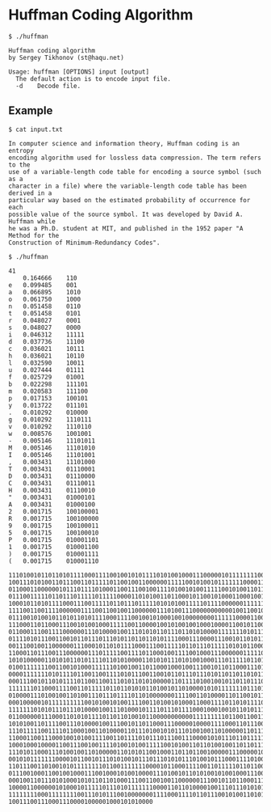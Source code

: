 # Huffman Coding Algorithm

    $ ./huffman

    Huffman coding algorithm
    by Sergey Tikhonov (st@haqu.net)

    Usage: huffman [OPTIONS] input [output]
      The default action is to encode input file.
      -d	Decode file.

## Example

    $ cat input.txt
    
    In computer science and information theory, Huffman coding is an entropy
    encoding algorithm used for lossless data compression. The term refers to the
    use of a variable-length code table for encoding a source symbol (such as a
    character in a file) where the variable-length code table has been derived in a
    particular way based on the estimated probability of occurrence for each
    possible value of the source symbol. It was developed by David A. Huffman while
    he was a Ph.D. student at MIT, and published in the 1952 paper "A Method for the
    Construction of Minimum-Redundancy Codes".
    
    $ ./huffman
    
    41
     	0.164666	110
    e	0.099485	001
    a	0.066895	1010
    o	0.061750	1000
    n	0.051458	0110
    t	0.051458	0101
    r	0.048027	0001
    s	0.048027	0000
    i	0.046312	11111
    d	0.037736	11100
    c	0.036021	10111
    h	0.036021	10110
    l	0.032590	10011
    u	0.027444	01111
    f	0.025729	01001
    b	0.022298	111101
    m	0.020583	111100
    p	0.017153	100101
    y	0.013722	011101
    .	0.010292	010000
    g	0.010292	1110111
    v	0.010292	1110110
    w	0.008576	1001001
    -	0.005146	11101011
    M	0.005146	11101010
    I	0.005146	11101001
    ,	0.003431	11101000
    T	0.003431	01110001
    D	0.003431	01110000
    C	0.003431	01110011
    H	0.003431	01110010
    "	0.003431	01000101
    A	0.003431	01000100
    2	0.001715	100100001
    R	0.001715	100100000
    9	0.001715	100100011
    5	0.001715	100100010
    P	0.001715	010001101
    1	0.001715	010001100
    )	0.001715	010001111
    (	0.001715	010001110

    11101001011011010111100011110010010101111010100100011100000101111111100101101011
    10011101010011011100110111110110010011000000111110010100101111111000011011001011
    01100011000000101110111101000110011100100111101001010011111001010011011010111100
    01110011111011011101111101111100001101010011011000101100101000110001001010111011
    10001011010111100011100111110110111011111010101001111101111000000111111010110110
    11110011001111000000111100110010011000000111010011100000000000100110010000000011
    01110010100101101011010111100011110010010100010010000000011111100001100100001100
    11100011011000111001010010001111100110000100101001001000100001100101100011001011
    01100011100111100000011101000010011101010110111011010100001111111010111101100110
    01111010111001100101101110111010110110110101111000111000011100101101011110110011
    00111001001100000011100010110101111000111001111101101110111110101011000001000011
    11000110111001110000001110111110011110110001001111001000111000000111110111101101
    10101000001101010110101111011010100001101010111010100100011101111101101101010110
    01001111111001100101000111111010010011011000100010011100101101100011101110110101
    00001111111010111101100110011110101110011001011011101110101101101101011110001110
    00011100101101011110110011001110101101010000011011110100100101101101110000100011
    11111110110001111001101111101101101010110100101101000010101111111011101111100111
    01000011101001001101001110111011110110100000001111001101000011011001011011000111
    00010000010111111111100101001010011110011010010100011000111101101011110111111100
    11111110101011101110100001001110100010111101110111100010001001011010111001110010
    01100000011100011010101111011011010010110000000000011111111101100110011101110110
    10101001101111001110100001001110010110110001110000010000111100011011100111000000
    11101111100111101100010011010000110111010010101110100100110100000110111000011110
    11000110011100010010100111100110111101011101110011100001010111011011111111001100
    10001000100001100111001001111010010100111110010100110110100100110110111111001100
    11101011000111010010011010000011010101100100011011011001000001110000010000110000
    00101011111110000101100101110101001011101110101011101001011100011110100011010100
    11011100110100101011111111011001111111000010110001111001101111101101100101101100
    01110010001100100100011100100010100100001110100101101010010100100011100100010101
    00010011011101010001010110110100011100110010011000000111001011011000111001110011
    10000110000001010001011111011101011111110000110110100001001110111010101111101101
    11111111000111111110011101011100100000001111000111101101110010100110101110111011
    1001110011100011100001000001000101010000
